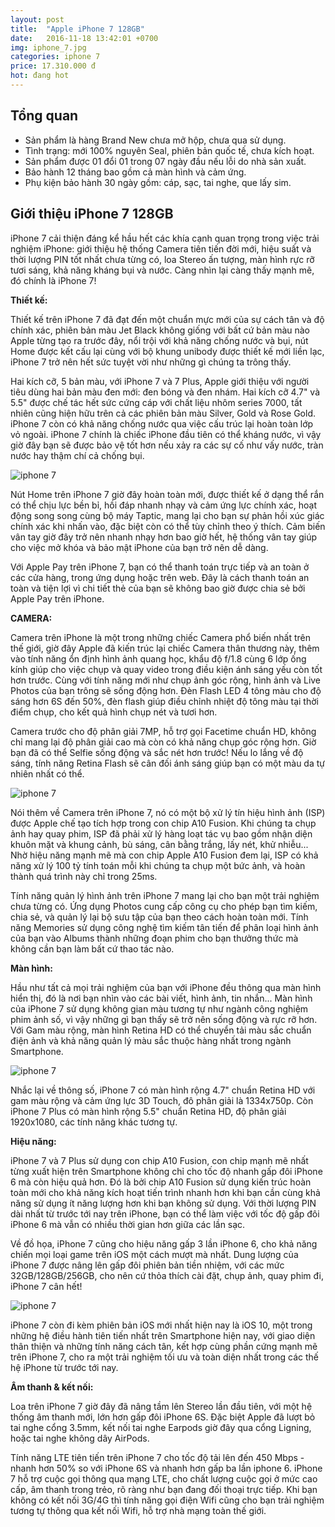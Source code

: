 ```yaml
---
layout: post
title:  "Apple iPhone 7 128GB"
date:   2016-11-18 13:42:01 +0700
img: iphone_7.jpg
categories: iphone 7
price: 17.310.000 đ
hot: đang hot
---
```


## Tổng quan
- Sản phẩm là hàng Brand New chưa mở hộp, chưa qua sử dụng.
- Tình trạng: mới 100% nguyên Seal, phiên bản quốc tế, chưa kích hoạt.
- Sản phẩm được 01 đổi 01 trong 07 ngày đầu nếu lỗi do nhà sản xuất.
- Bảo hành 12 tháng bao gồm cả màn hình và cảm ứng.
- Phụ kiện bảo hành 30 ngày gồm: cáp, sạc, tai nghe, que lấy sim.

## Giới thiệu iPhone 7 128GB

iPhone 7 cải thiện đáng kể hầu hết các khía cạnh quan trọng trong việc trải nghiệm iPhone: giới thiệu hệ thống Camera tiên tiến đời mới, hiệu suất và thời lượng PIN tốt nhất chưa từng có, loa Stereo ấn tượng, màn hình rực rỡ tươi sáng, khả năng kháng bụi và nước. Càng nhìn lại càng thấy mạnh mẽ, đó chính là iPhone 7!

**Thiết kế:**

Thiết kế trên iPhone 7 đã đạt đến một chuẩn mực mới của sự cách tân và độ chính xác, phiên bản màu Jet Black không giống với bất cứ bản màu nào Apple từng tạo ra trước đây, nổi trội với khả năng chống nước và bụi, nút Home được kết cấu lại cùng với bộ khung unibody được thiết kế mới liền lạc, iPhone 7 trở nên hết sức tuyệt vời như những gì chúng ta trông thấy.

Hai kích cỡ, 5 bản màu, với iPhone 7 và 7 Plus, Apple giới thiệu với người tiêu dùng hai bản màu đen mới: đen bóng và đen nhám. Hai kích cỡ 4.7" và 5.5" được chế tác hết sức cứng cáp với chất liệu nhôm series 7000, tất nhiên cũng hiện hữu trên cả các phiên bản màu Silver, Gold và Rose Gold.
iPhone 7 còn có khả năng chống nước qua việc cấu trúc lại hoàn toàn lớp vỏ ngoài. iPhone 7 chính là chiếc iPhone đầu tiên có thể kháng nước, vì vậy giờ đây bạn sẽ được bảo vệ tốt hơn nếu xảy ra các sự cố như vấy nước, tràn nước hay thậm chí cả chống bụi.

![iphone 7]({{site.baseurl}}/images/ip7-2.jpg)

Nút Home trên iPhone 7 giờ đây hoàn toàn mới, được thiết kế ở dạng thể rắn có thể chịu lực bền bỉ, hồi đáp nhanh nhạy và cảm ứng lực chính xác, hoạt động song song cùng bộ máy Taptic, mang lại cho bạn sự phản hồi xúc giác chính xác khi nhấn vào, đặc biệt còn có thể tùy chỉnh theo ý thích.
Cảm biến vân tay giờ đây trở nên nhanh nhạy hơn bao giờ hết, hệ thống vân tay giúp cho việc mở khóa và bảo mật iPhone của bạn trở nên dễ dàng.

Với Apple Pay trên iPhone 7, bạn có thể thanh toán trực tiếp và an toàn ở các cửa hàng, trong ứng dụng hoặc trên web. Đây là cách thanh toán an toàn và tiện lợi vì chi tiết thẻ của bạn sẽ không bao giờ được chia sẻ bởi Apple Pay trên iPhone.

**CAMERA:**

Camera trên iPhone là một trong những chiếc Camera phổ biến nhất trên thế giới, giờ đây Apple đã kiến trúc lại chiếc Camera thân thương này, thêm vào tính năng ổn định hình ảnh quang học, khẩu độ f/1.8 cùng 6 lớp ống kính giúp cho việc chụp và quay video trong điều kiện ánh sáng yếu còn tốt hơn trước. Cùng với tính năng mới như chụp ảnh góc rộng, hình ảnh và Live Photos của bạn trông sẽ sống động hơn. Đèn Flash LED 4 tông màu cho độ sáng hơn 6S đến 50%, đèn flash giúp điều chỉnh nhiệt độ tông màu tại thời điểm chụp, cho kết quả hình chụp nét và tươi hơn.

Camera trước cho độ phân giải 7MP, hỗ trợ gọi Facetime chuẩn HD, không chỉ mang lại độ phân giải cao mà còn có khả năng chụp góc rộng hơn. Giờ bạn đã có thể Selfie sống động và sắc nét hơn trước! Nếu lo lắng về độ sáng, tính năng Retina Flash sẽ cân đối ánh sáng giúp bạn có một màu da tự nhiên nhất có thể.

![iphone 7]({{site.baseurl}}/images/ip7-7plus.jpg)

Nói thêm về Camera trên iPhone 7, nó có một bộ xử lý tín hiệu hình ảnh (ISP) được Apple chế tạo tích hợp trong con chip A10 Fusion. Khi chúng ta chụp ảnh hay quay phim, ISP đã phải xử lý hàng loạt tác vụ bao gồm nhận diện khuôn mặt và khung cảnh, bù sáng, cân bằng trắng, lấy nét, khử nhiễu... Nhờ hiệu năng mạnh mẽ mà con chip Apple A10 Fusion đem lại, ISP có khả năng xử lý 100 tỷ tính toán mỗi khi chúng ta chụp một bức ảnh, và hoàn thành quá trình này chỉ trong 25ms.

Tính năng quản lý hình ảnh trên iPhone 7 mang lại cho bạn một trải nghiệm chưa từng có. Ứng dụng Photos cung cấp công cụ cho phép bạn tìm kiếm, chia sẻ, và quản lý lại bộ sưu tập của bạn theo cách hoàn toàn mới. Tính năng Memories sử dụng công nghệ tìm kiếm tân tiến để phân loại hình ảnh của bạn vào Albums thành những đoạn phim cho bạn thưởng thức mà không cần bạn làm bất cứ thao tác nào.

**Màn hình:**

Hầu như tất cả mọi trải nghiệm của bạn với iPhone đều thông qua màn hình hiển thị, đó là nơi bạn nhìn vào các bài viết, hình ảnh, tin nhắn... Màn hình của iPhone 7 sử dụng không gian màu tương tự như ngành công nghiệm phim ảnh số, vì vậy những gì bạn thấy sẽ trở nên sống động và rực rỡ hơn. Với Gam màu rộng, màn hình Retina HD có thể chuyển tải màu sắc chuẩn điện ảnh và khả năng quản lý màu sắc thuộc hàng nhất trong ngành Smartphone.

![iphone 7]({{site.baseurl}}/images/ip7-1.jpg)

Nhắc lại về thông số, iPhone 7 có màn hình rộng 4.7" chuẩn Retina HD với gam màu rộng và cảm ứng lực 3D Touch, đô phân giải là 1334x750p. Còn iPhone 7 Plus có màn hình rộng 5.5" chuẩn Retina HD, độ phân giải 1920x1080, các tính năng khác tương tự.

**Hiệu năng:**

iPhone 7 và 7 Plus sử dụng con chip A10 Fusion, con chip mạnh mẽ nhất từng xuất hiện trên Smartphone không chỉ cho tốc độ nhanh gấp đôi iPhone 6 mà còn hiệu quả hơn. Đó là bởi chip A10 Fusion sử dụng kiến trúc hoàn toàn mới cho khả năng kích hoạt tiến trình nhanh hơn khi bạn cần cùng khả năng sử dụng ít năng lượng hơn khi bạn không sử dụng. Với thời lượng PIN dài nhất từ trước tới nay trên iPhone, bạn có thể làm việc với tốc độ gấp đôi iPhone 6 mà vẫn có nhiều thời gian hơn giữa các lần sạc.

Về đồ họa, iPhone 7 cũng cho hiệu năng gấp 3 lần iPhone 6, cho khả năng chiến mọi loại game trên iOS một cách mượt mà nhất. Dung lượng của iPhone 7 được nâng lên gấp đôi phiên bản tiền nhiệm, với các mức 32GB/128GB/256GB, cho nên cứ thỏa thích cài đặt, chụp ảnh, quay phim đi, iPhone 7 cân hết!

![iphone 7]({{site.baseurl}}/images/cAMIP7.jpg)

iPhone 7 còn đi kèm phiên bản iOS mới nhất hiện nay là iOS 10, một trong những hệ điều hành tiên tiến nhất trên Smartphone hiện nay, với giao diện thân thiện và những tính năng cách tân, kết hợp cùng phần cứng mạnh mẽ trên iPhone 7, cho ra một trải nghiệm tối ưu và toàn diện nhất trong các thế hệ iPhone từ trước tới nay.

**Âm thanh & kết nối:**

Loa trên iPhone 7 giờ đây đã nâng tầm lên Stereo lần đầu tiên, với một hệ thống âm thanh mới, lớn hơn gấp đôi iPhone 6S. Đặc biệt Apple đã lượt bỏ tai nghe cổng 3.5mm, kết nối tai nghe Earpods giờ đây qua cổng Ligning, hoặc tai nghe không dây AirPods.

Tính năng LTE tiên tiến trên iPhone 7 cho tốc độ tải lên đến 450 Mbps - nhanh hơn 50% so với iPhone 6S và nhanh hơn gấp ba lần iphone 6. iPhone 7 hỗ trợ cuộc gọi thông qua mạng LTE, cho chất lượng cuộc gọi ở mức cao cấp, âm thanh trong trẻo, rõ ràng như bạn đang đối thoại trực tiếp. Khi bạn không có kết nối 3G/4G thì tính năng gọi điện Wifi cũng cho bạn trải nghiệm tương tự thông qua kết nối Wifi, hỗ trợ nhà mạng toàn thế giới.
